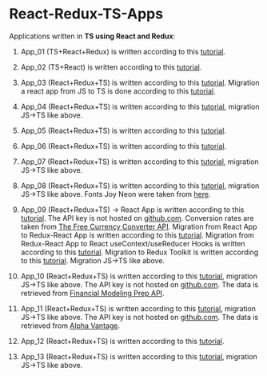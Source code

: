 # React-Redux-TS-Apps

Applications written in **TS using React and Redux**:

1. App_01 (TS+React+Redux) is written according to this
   [tutorial](https://www.freecodecamp.org/news/how-to-use-redux-in-your-react-typescript-app).

2. App_02 (TS+React) is written according to this
   [tutorial](https://typeofnan.dev/your-first-react-typescript-project-todo-app).

3. App_03 (React+Redux+TS) is written according to this
   [tutorial](https://medium.com/backticks-tildes/setting-up-a-redux-project-with-create-react-app-e363ab2329b8). Migration a
   react app from JS to TS is done according to this
   [tutorial](https://www.sitepoint.com/how-to-migrate-a-react-app-to-typescript/).

4. App_04 (React+Redux+TS) is written according to this [tutorial](https://chriscourses.com/blog/redux), migration JS->TS
   like above.

5. App_05 (React+Redux+TS) is written according to this
   [tutorial](https://www.newline.co/@satansdeer/using-react-redux-with-typescript--6ea90757).

6. App_06 (React+Redux+TS) is written according to this
   [tutorial](https://dev.to/tris909/how-to-use-redux-with-typescript-1oag).

7. App_07 (React+Redux+TS) is written according to this
   [tutorial](https://www.codingame.com/playgrounds/9169/simple-redux-create-delete-contact-application), migration JS->TS
   like above.

8. App_08 (React+Redux+TS) is written according to this
   [tutorial](https://dev.to/codebucks/build-redux-react-todo-list-app-with-animations-using-framer-motion-1mp1), migration
   JS->TS like above. Fonts Joy Neon were taken from [here](https://www.fontspace.com/joy-neon-font-f47613).

9. App_09 (React+Redux+TS) -> React App is written according to this [tutorial](https://www.youtube.com/watch?v=iDs5Woed47c).
   The API key is not hosted on [github.com](https://github.com/). Conversion rates are taken from
   [The Free Currency Converter API](https://free.currencyconverterapi.com/). Migration from React App to Redux-React App is
   written according to this
   [tutorial](https://medium.com/@bin.w.liu/step-by-step-migrating-react-app-to-redux-react-app-90974fce2877). Migration from
   Redux-React App to React useContext/useReducer Hooks is written according to this
   [tutorial](https://www.freecodecamp.org/news/how-to-convert-from-react-redux-classes-to-react-hooks-the-easy-way-eca2233e0e7a/).
   Migration to Redux Toolkit is written according to this
   [tutorial](https://hackernoon.com/moving-from-react-redux-to-reduxjstoolkit-55133u3c). Migration JS->TS like above.

10. App_10 (React+Redux+TS) is written according to this [tutorial](https://www.youtube.com/watch?v=UsL46JwBZwk), migration
    JS->TS like above. The API key is not hosted on [github.com](https://github.com/). The data is retrieved from
    [Financial Modeling Prep API](https://financialmodelingprep.com/developer).

11. App_11 (React+Redux+TS) is written according to this
    [tutorial](https://paolo-delia99.medium.com/using-react-and-plotly-js-to-display-stock-chart-2b9e8bdc71c7), migration
    JS->TS like above. The API key is not hosted on [github.com](https://github.com/). The data is retrieved from
    [Alpha Vantage](https://www.alphavantage.co/support/#api-key).

12. App_12 (React+Redux+TS) is written according to this [tutorial](https://www.youtube.com/watch?v=jR4fagDcvrc).

13. App_13 (React+Redux+TS) is written according to this [tutorial](https://www.youtube.com/watch?v=x_fHXt9V3zQ), migration
    JS->TS like above.
